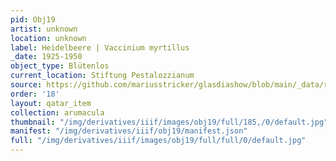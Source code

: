 ```yaml
---
pid: Obj19
artist: unknown
location: unknown
label: Heidelbeere | Vaccinium myrtillus
_date: 1925-1950
object_type: Blütenlos
current_location: Stiftung Pestalozzianum
source: https://github.com/mariusstricker/glasdiashow/blob/main/_data/raw_images/glasdia/obj19.jpg
order: '18'
layout: qatar_item
collection: arumacula
thumbnail: "/img/derivatives/iiif/images/obj19/full/185,/0/default.jpg"
manifest: "/img/derivatives/iiif/obj19/manifest.json"
full: "/img/derivatives/iiif/images/obj19/full/full/0/default.jpg"
---
```

